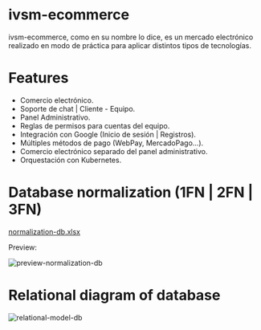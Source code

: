 # ivsm-ecommerce 

ivsm-ecommerce, como en su nombre lo dice, es un mercado electrónico realizado en modo de práctica para aplicar distintos tipos de tecnologías. 

# Features

+ Comercio electrónico.
+ Soporte de chat | Cliente - Equipo.
+ Panel Administrativo.
+ Reglas de permisos para cuentas del equipo.
+ Integración con Google (Inicio de sesión | Registros).
+ Múltiples métodos de pago (WebPay, MercadoPago...).
+ Comercio electrónico separado del panel administrativo.
+ Orquestación con Kubernetes.
  
# Database normalization (1FN | 2FN | 3FN)


[normalization-db.xlsx](https://github.com/ivansanmartin/ivsm-ecommerce/files/14527863/normalization-db.xlsx)

Preview:

![preview-normalization-db](https://github.com/ivansanmartin/ivsm-ecommerce/assets/54847509/99e2f88e-8b2b-4a67-9298-535315068662)



# Relational diagram of database

![relational-model-db](https://github.com/ivansanmartin/ivsm-ecommerce/assets/54847509/71424b0c-5b50-497b-8e65-6ba50533dbc7)
